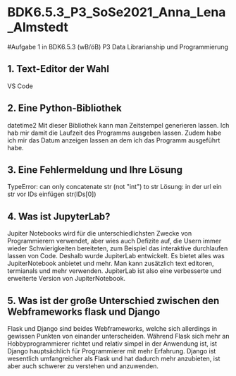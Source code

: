 # BDK6.5.3_P3_SoSe2021_Anna_Lena_Almstedt
#Aufgabe 1 in BDK6.5.3 (wB/öB) P3 Data Librarianship und Programmierung

## 1. Text-Editor der Wahl
VS Code

## 2. Eine Python-Bibliothek
datetime2
Mit dieser Bibliothek kann man Zeitstempel generieren lassen. Ich hab mir damit die Laufzeit des Programms ausgeben lassen. Zudem habe ich mir das Datum anzeigen lassen an dem ich das Programm ausgeführt habe. 

## 3. Eine Fehlermeldung und Ihre Lösung
TypeError: can only concatenate str (not "int") to str 
Lösung: in der url ein str vor IDs einfügen str(IDs[0])

## 4. Was ist JupyterLab?
Jupiter Notebooks wird für die unterschiedlichsten Zwecke von Programmierern verwendet, aber wies auch Defizite auf, die Usern immer wieder Schwierigkeiten bereiteten, zum Beispiel das interaktive durchlaufen lassen von Code. Deshalb wurde JupiterLab entwickelt. Es bietet alles was JupiterNotebook anbietet und mehr. Man kann zusätzlich text editoren, termianals und mehr verwenden. JupiterLab ist also eine verbesserte und erweiterte Version von JupiterNotebook.

## 5. Was ist der große Unterschied zwischen den Webframeworks flask und Django
Flask und Django sind beides Webframeworks, welche sich allerdings in gewissen Punkten von einander unterscheiden. Während Flask sich mehr an Hobbyprogrammierer richtet und relativ simpel in der Anwendung ist, ist Django hauptsächlich für Programmierer mit mehr Erfahrung. Django ist wesentlich umfangreicher als Flask und hat dadurch mehr anzubieten, ist aber auch schwerer zu verstehen und anzuwenden. 